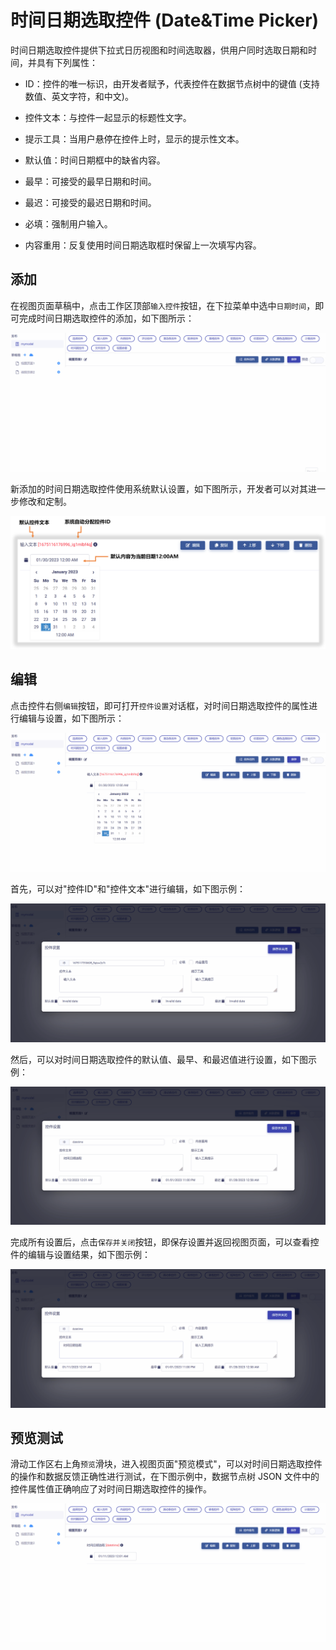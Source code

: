 # 时间日期选取控件 (Date&Time Picker)

时间日期选取控件提供下拉式日历视图和时间选取器，供用户同时选取日期和时间，并具有下列属性：

* ID：控件的唯一标识，由开发者赋予，代表控件在数据节点树中的键值 (支持数值、英文字符，和中文)。

* 控件文本：与控件一起显示的标题性文字。

* 提示工具：当用户悬停在控件上时，显示的提示性文本。

* 默认值：时间日期框中的缺省内容。

* 最早：可接受的最早日期和时间。

* 最迟：可接受的最迟日期和时间。

* 必填：强制用户输入。

* 内容重用：反复使用时间日期选取框时保留上一次填写内容。

## 添加

在视图页面草稿中，点击工作区顶部`输入控件`按钮，在下拉菜单中选中`日期时间`，即可完成时间日期选取控件的添加，如下图所示：

![Matrix.OS](../../../../../media/os/tools/modelview/adddatetimepicker.gif "添加时间日期选取控件")

新添加的时间日期选取控件使用系统默认设置，如下图所示，开发者可以对其进一步修改和定制。

![Matrix.OS](../../../../../media/os/tools/modelview/adddatetimepicker.png "时间日期选取控件默认设置")

## 编辑

点击控件右侧`编辑`按钮，即可打开`控件设置`对话框，对时间日期选取控件的属性进行编辑与设置，如下图所示：

![Matrix.OS](../../../../../media/os/tools/modelview/editdatetimepicker1.gif "编辑时间日期选取控件 - 打开控件设置对话框")

首先，可以对"控件ID"和"控件文本"进行编辑，如下图示例：

![Matrix.OS](../../../../../media/os/tools/modelview/editdatetimepicker2.gif "编辑时间日期选取控件 - 控件ID与文本编辑")

然后，可以对时间日期选取控件的默认值、最早、和最迟值进行设置，如下图示例：

![Matrix.OS](../../../../../media/os/tools/modelview/editdatetimepicker3.gif "编辑时间日期选取控件 - 设置默认、最早、最迟日期和时间")

完成所有设置后，点击`保存并关闭`按钮，即保存设置并返回视图页面，可以查看控件的编辑与设置结果，如下图示例：

![Matrix.OS](../../../../../media/os/tools/modelview/editdatetimepicker4.gif "编辑时间日期选取控件 - 保存控件设置")

## 预览测试

滑动工作区右上角`预览`滑块，进入视图页面"预览模式"，可以对时间日期选取控件的操作和数据反馈正确性进行测试，在下图示例中，数据节点树 JSON 文件中的控件属性值正确响应了对时间日期选取控件的操作。

![Matrix.OS](../../../../../media/os/tools/modelview/testdatetimepicker.gif "测试时间日期选取控件")